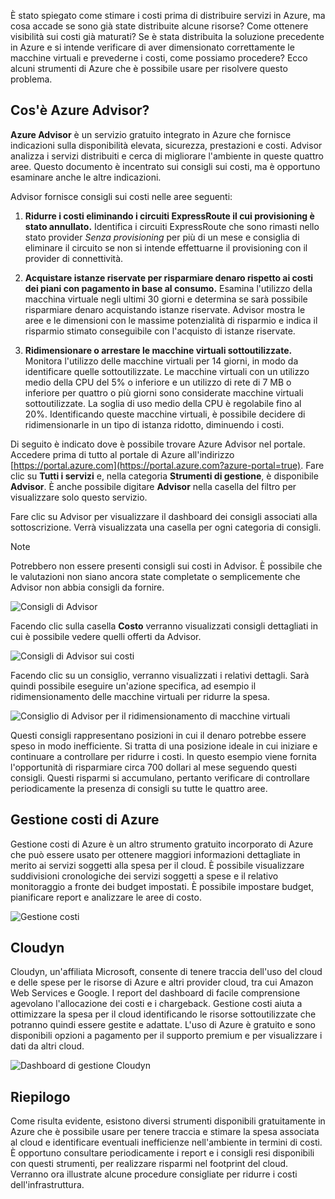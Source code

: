 È stato spiegato come stimare i costi prima di distribuire servizi in Azure, ma cosa accade se sono già state distribuite alcune risorse? Come ottenere visibilità sui costi già maturati? Se è stata distribuita la soluzione precedente in Azure e si intende verificare di aver dimensionato correttamente le macchine virtuali e prevederne i costi, come possiamo procedere? Ecco alcuni strumenti di Azure che è possibile usare per risolvere questo problema.

## <a name="what-is-azure-advisor"></a>Cos'è Azure Advisor? 

**Azure Advisor** è un servizio gratuito integrato in Azure che fornisce indicazioni sulla disponibilità elevata, sicurezza, prestazioni e costi. Advisor analizza i servizi distribuiti e cerca di migliorare l'ambiente in queste quattro aree. Questo documento è incentrato sui consigli sui costi, ma è opportuno esaminare anche le altre indicazioni.

Advisor fornisce consigli sui costi nelle aree seguenti: 

1. **Ridurre i costi eliminando i circuiti ExpressRoute il cui provisioning è stato annullato.** 
    Identifica i circuiti ExpressRoute che sono rimasti nello stato provider *Senza provisioning* per più di un mese e consiglia di eliminare il circuito se non si intende effettuarne il provisioning con il provider di connettività.

1. **Acquistare istanze riservate per risparmiare denaro rispetto ai costi dei piani con pagamento in base al consumo.** 
    Esamina l'utilizzo della macchina virtuale negli ultimi 30 giorni e determina se sarà possibile risparmiare denaro acquistando istanze riservate. Advisor mostra le aree e le dimensioni con le massime potenzialità di risparmio e indica il risparmio stimato conseguibile con l'acquisto di istanze riservate.
    
1. **Ridimensionare o arrestare le macchine virtuali sottoutilizzate.** 
    Monitora l'utilizzo delle macchine virtuali per 14 giorni, in modo da identificare quelle sottoutilizzate. Le macchine virtuali con un utilizzo medio della CPU del 5% o inferiore e un utilizzo di rete di 7 MB o inferiore per quattro o più giorni sono considerate macchine virtuali sottoutilizzate. La soglia di uso medio della CPU è regolabile fino al 20%. Identificando queste macchine virtuali, è possibile decidere di ridimensionarle in un tipo di istanza ridotto, diminuendo i costi.

Di seguito è indicato dove è possibile trovare Azure Advisor nel portale. Accedere prima di tutto al portale di Azure all'indirizzo [https://portal.azure.com](https://portal.azure.com?azure-portal=true). Fare clic su **Tutti i servizi** e, nella categoria **Strumenti di gestione**, è disponibile **Advisor**. È anche possibile digitare **Advisor** nella casella del filtro per visualizzare solo questo servizio. 

Fare clic su Advisor per visualizzare il dashboard dei consigli associati alla sottoscrizione. Verrà visualizzata una casella per ogni categoria di consigli. 

> [!NOTE]
> Potrebbero non essere presenti consigli sui costi in Advisor. È possibile che le valutazioni non siano ancora state completate o semplicemente che Advisor non abbia consigli da fornire.

![Consigli di Advisor](../media-drafts/3-advisor-recommendations.png)

Facendo clic sulla casella **Costo** verranno visualizzati consigli dettagliati in cui è possibile vedere quelli offerti da Advisor.

![Consigli di Advisor sui costi](../media-drafts/3-advisor-cost-recommendations.png)

Facendo clic su un consiglio, verranno visualizzati i relativi dettagli. Sarà quindi possibile eseguire un'azione specifica, ad esempio il ridimensionamento delle macchine virtuali per ridurre la spesa.

![Consiglio di Advisor per il ridimensionamento di macchine virtuali](../media-drafts/3-advisor-resize-vm.png)

Questi consigli rappresentano posizioni in cui il denaro potrebbe essere speso in modo inefficiente. Si tratta di una posizione ideale in cui iniziare e continuare a controllare per ridurre i costi. In questo esempio viene fornita l'opportunità di risparmiare circa 700 dollari al mese seguendo questi consigli. Questi risparmi si accumulano, pertanto verificare di controllare periodicamente la presenza di consigli su tutte le quattro aree.

## <a name="azure-cost-management"></a>Gestione costi di Azure

Gestione costi di Azure è un altro strumento gratuito incorporato di Azure che può essere usato per ottenere maggiori informazioni dettagliate in merito ai servizi soggetti alla spesa per il cloud. È possibile visualizzare suddivisioni cronologiche dei servizi soggetti a spese e il relativo monitoraggio a fronte dei budget impostati. È possibile impostare budget, pianificare report e analizzare le aree di costo.

![Gestione costi](../media-drafts/3-cost-management.png)

## <a name="cloudyn"></a>Cloudyn 

Cloudyn, un'affiliata Microsoft, consente di tenere traccia dell'uso del cloud e delle spese per le risorse di Azure e altri provider cloud, tra cui Amazon Web Services e Google. I report del dashboard di facile comprensione agevolano l'allocazione dei costi e i chargeback. Gestione costi aiuta a ottimizzare la spesa per il cloud identificando le risorse sottoutilizzate che potranno quindi essere gestite e adattate. L'uso di Azure è gratuito e sono disponibili opzioni a pagamento per il supporto premium e per visualizzare i dati da altri cloud. 

![Dashboard di gestione Cloudyn](../media-drafts/3-cloudyn-mgt-dash.png)

## <a name="summary"></a>Riepilogo

Come risulta evidente, esistono diversi strumenti disponibili gratuitamente in Azure che è possibile usare per tenere traccia e stimare la spesa associata al cloud e identificare eventuali inefficienze nell'ambiente in termini di costi. È opportuno consultare periodicamente i report e i consigli resi disponibili con questi strumenti, per realizzare risparmi nel footprint del cloud. Verranno ora illustrate alcune procedure consigliate per ridurre i costi dell'infrastruttura.
